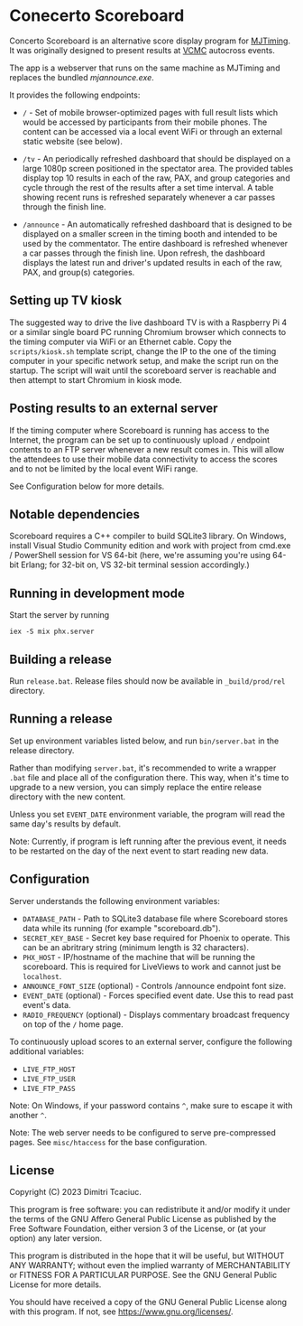 # Conecerto Scoreboard

Concerto Scoreboard is an alternative score display program for
[MJTiming](https://github.com/mjtiming/mjtiming). It was originally designed to
present results at [VCMC](https://vcmc.ca/) autocross events.

The app is a webserver that runs on the same machine as MJTiming and replaces
the bundled *mjannounce.exe*.

It provides the following endpoints:

* `/` - Set of mobile browser-optimized pages with full result lists which
  would be accessed by participants from their mobile phones. The content can be
  accessed via a local event WiFi or through an external static website (see below).

* `/tv` - An periodically refreshed dashboard that should be displayed on a large
  1080p screen positioned in the spectator area. The provided tables display
  top 10 results in each of the raw, PAX, and group categories and cycle
  through the rest of the results after a set time interval. A table showing
  recent runs is refreshed separately whenever a car passes through the finish
  line.

* `/announce` - An automatically refreshed dashboard that is designed to be
  displayed on a smaller screen in the timing booth and intended to be used by
  the commentator. The entire dashboard is refreshed whenever a car passes
  through the finish line. Upon refresh, the dashboard displays the latest run
  and driver's updated results in each of the raw, PAX, and group(s)
  categories.

## Setting up TV kiosk

The suggested way to drive the live dashboard TV is with a Raspberry Pi 4 or a
similar single board PC running Chromium browser which connects to the timing
computer via WiFi or an Ethernet cable. Copy the `scripts/kiosk.sh` template
script, change the IP to the one of the timing computer in your specific
network setup, and make the script run on the startup. The script will wait
until the scoreboard server is reachable and then attempt to start Chromium in
kiosk mode.

## Posting results to an external server

If the timing computer where Scoreboard is running has access to the Internet,
the program can be set up to continuously upload `/` endpoint contents to an
FTP server whenever a new result comes in. This will allow the attendees to use
their mobile data connectivity to access the scores and to not be limited by
the local event WiFi range.

See Configuration below for more details.

## Notable dependencies

Scoreboard requires a C++ compiler to build SQLite3 library. On Windows, install
Visual Studio Community edition and work with project from cmd.exe / PowerShell
session for VS 64-bit (here, we're assuming you're using 64-bit Erlang; for
32-bit on, VS 32-bit terminal session accordingly.)

## Running in development mode

Start the server by running

```
iex -S mix phx.server
```
## Building a release

Run `release.bat`. Release files should now be available in `_build/prod/rel`
directory.

## Running a release

Set up environment variables listed below, and run `bin/server.bat` in the
release directory.

Rather than modifying `server.bat`, it's recommended to write a wrapper `.bat`
file and place all of the configuration there. This way, when it's time to
upgrade to a new version, you can simply replace the entire release directory
with the new content.

Unless you set `EVENT_DATE` environment variable, the program will read the
same day's results by default.

Note: Currently, if program is left running after the previous event, it needs
to be restarted on the day of the next event to start reading new data.

## Configuration

Server understands the following environment variables:

* `DATABASE_PATH` - Path to SQLite3 database file where Scoreboard stores data
  while its running (for example "scoreboard.db").
* `SECRET_KEY_BASE` - Secret key base required for Phoenix to operate. This can
  be an abritrary string (minimum length is 32 characters).
* `PHX_HOST` - IP/hostname of the machine that will be running the scoreboard.
  This is required for LiveViews to work and cannot just be `localhost`.
* `ANNOUNCE_FONT_SIZE` (optional) - Controls /announce endpoint font size.
* `EVENT_DATE` (optional) - Forces specified event date. Use this to read past event's data.
* `RADIO_FREQUENCY` (optional) - Displays commentary broadcast frequency on top of the `/` home page.

To continuously upload scores to an external server, configure the following additional variables:
* `LIVE_FTP_HOST`
* `LIVE_FTP_USER`
* `LIVE_FTP_PASS`

Note: On Windows, if your password contains `^`, make sure to escape it with another `^`.

Note: The web server needs to be configured to serve pre-compressed pages. See
`misc/htaccess` for the base configuration.

## License

Copyright (C) 2023 Dimitri Tcaciuc.

This program is free software: you can redistribute it and/or modify it under
the terms of the GNU Affero General Public License as published by the Free
Software Foundation, either version 3 of the License, or (at your option) any
later version.

This program is distributed in the hope that it will be useful, but WITHOUT ANY
WARRANTY; without even the implied warranty of MERCHANTABILITY or FITNESS FOR A
PARTICULAR PURPOSE. See the GNU General Public License for more details.

You should have received a copy of the GNU General Public License along with
this program. If not, see <https://www.gnu.org/licenses/>.
